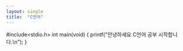 ```yaml
---
layout: single
title:  "C언어"
---
```


#include<stdio.h>
int main(void) 
{
printf("안녕하세요 C언어 공부 시작합니다.\n");
}
